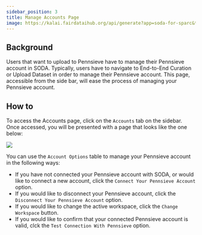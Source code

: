 ```yaml
---
sidebar_position: 3
title: Manage Accounts Page
image: https://kalai.fairdataihub.org/api/generate?app=soda-for-sparc&title=Connecting%20with%20a%20username%2Fpassword&description=How%20to%20connect%20Pennsieve%20to%20SODA%20with%20Pennsieve%20credentials&org=fairdataihub
---
```


## Background

Users that want to upload to Pennsieve have to manage their Pennsieve account in SODA. Typically, users have to
navigate to End-to-End Curation or Upload Dataset in order to manage their Pennsieve account. This page, accessible from the
side bar, will ease the process of managing your Pennsieve account.

## How to

To access the Accounts page, click on the `Accounts` tab on the sidebar. Once accessed, you will be presented with a page that
looks like the one below:

![](/img/manage_accounts.png)

You can use the `Account Options` table to manage your Pennsieve account in the following ways:

- If you have not connected your Pennsieve account with SODA, or would like to connect a new account, click the `Connect Your Pennsieve Account` option.
- If you would like to disconnect your Pennsieve account, click the `Disconnect Your Pennsieve Account` option.
- If you would like to change the active workspace, click the `Change Workspace` button.
- If you would like to confirm that your connected Pennsieve account is valid, clck the `Test Connection With Pennsieve` option.
